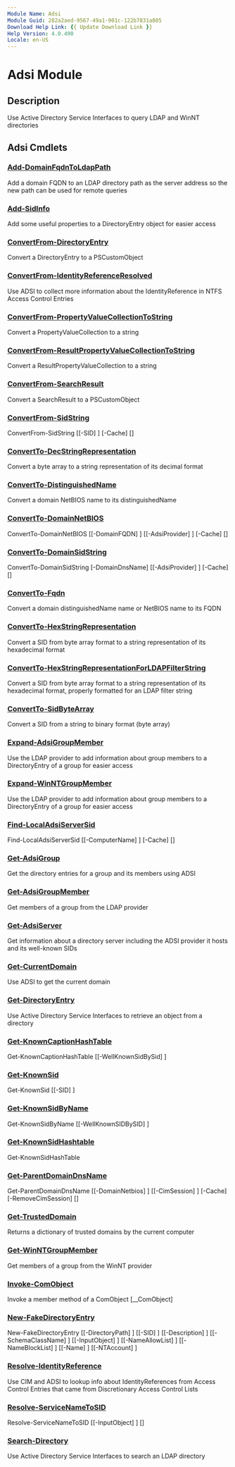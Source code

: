 ```yaml
---
Module Name: Adsi
Module Guid: 282a2aed-9567-49a1-901c-122b7831a805
Download Help Link: {{ Update Download Link }}
Help Version: 4.0.490
Locale: en-US
---
```


# Adsi Module
## Description
Use Active Directory Service Interfaces to query LDAP and WinNT directories

## Adsi Cmdlets
### [Add-DomainFqdnToLdapPath](docs/en-US/Add-DomainFqdnToLdapPath.md)
Add a domain FQDN to an LDAP directory path as the server address so the new path can be used for remote queries

### [Add-SidInfo](docs/en-US/Add-SidInfo.md)
Add some useful properties to a DirectoryEntry object for easier access

### [ConvertFrom-DirectoryEntry](docs/en-US/ConvertFrom-DirectoryEntry.md)
Convert a DirectoryEntry to a PSCustomObject

### [ConvertFrom-IdentityReferenceResolved](docs/en-US/ConvertFrom-IdentityReferenceResolved.md)
Use ADSI to collect more information about the IdentityReference in NTFS Access Control Entries

### [ConvertFrom-PropertyValueCollectionToString](docs/en-US/ConvertFrom-PropertyValueCollectionToString.md)
Convert a PropertyValueCollection to a string

### [ConvertFrom-ResultPropertyValueCollectionToString](docs/en-US/ConvertFrom-ResultPropertyValueCollectionToString.md)
Convert a ResultPropertyValueCollection to a string

### [ConvertFrom-SearchResult](docs/en-US/ConvertFrom-SearchResult.md)
Convert a SearchResult to a PSCustomObject

### [ConvertFrom-SidString](docs/en-US/ConvertFrom-SidString.md)

ConvertFrom-SidString [[-SID] <string>] [-Cache] <ref> [<CommonParameters>]


### [ConvertTo-DecStringRepresentation](docs/en-US/ConvertTo-DecStringRepresentation.md)
Convert a byte array to a string representation of its decimal format

### [ConvertTo-DistinguishedName](docs/en-US/ConvertTo-DistinguishedName.md)
Convert a domain NetBIOS name to its distinguishedName

### [ConvertTo-DomainNetBIOS](docs/en-US/ConvertTo-DomainNetBIOS.md)

ConvertTo-DomainNetBIOS [[-DomainFQDN] <string>] [[-AdsiProvider] <string>] [-Cache] <ref> [<CommonParameters>]


### [ConvertTo-DomainSidString](docs/en-US/ConvertTo-DomainSidString.md)

ConvertTo-DomainSidString [-DomainDnsName] <string> [[-AdsiProvider] <string>] [-Cache] <ref> [<CommonParameters>]


### [ConvertTo-Fqdn](docs/en-US/ConvertTo-Fqdn.md)
Convert a domain distinguishedName name or NetBIOS name to its FQDN

### [ConvertTo-HexStringRepresentation](docs/en-US/ConvertTo-HexStringRepresentation.md)
Convert a SID from byte array format to a string representation of its hexadecimal format

### [ConvertTo-HexStringRepresentationForLDAPFilterString](docs/en-US/ConvertTo-HexStringRepresentationForLDAPFilterString.md)
Convert a SID from byte array format to a string representation of its hexadecimal format, properly formatted for an LDAP filter string

### [ConvertTo-SidByteArray](docs/en-US/ConvertTo-SidByteArray.md)
Convert a SID from a string to binary format (byte array)

### [Expand-AdsiGroupMember](docs/en-US/Expand-AdsiGroupMember.md)
Use the LDAP provider to add information about group members to a DirectoryEntry of a group for easier access

### [Expand-WinNTGroupMember](docs/en-US/Expand-WinNTGroupMember.md)
Use the LDAP provider to add information about group members to a DirectoryEntry of a group for easier access

### [Find-LocalAdsiServerSid](docs/en-US/Find-LocalAdsiServerSid.md)

Find-LocalAdsiServerSid [[-ComputerName] <string>] [-Cache] <ref> [<CommonParameters>]


### [Get-AdsiGroup](docs/en-US/Get-AdsiGroup.md)
Get the directory entries for a group and its members using ADSI

### [Get-AdsiGroupMember](docs/en-US/Get-AdsiGroupMember.md)
Get members of a group from the LDAP provider

### [Get-AdsiServer](docs/en-US/Get-AdsiServer.md)
Get information about a directory server including the ADSI provider it hosts and its well-known SIDs

### [Get-CurrentDomain](docs/en-US/Get-CurrentDomain.md)
Use ADSI to get the current domain

### [Get-DirectoryEntry](docs/en-US/Get-DirectoryEntry.md)
Use Active Directory Service Interfaces to retrieve an object from a directory

### [Get-KnownCaptionHashTable](docs/en-US/Get-KnownCaptionHashTable.md)

Get-KnownCaptionHashTable [[-WellKnownSidBySid] <hashtable>]


### [Get-KnownSid](docs/en-US/Get-KnownSid.md)

Get-KnownSid [[-SID] <string>]


### [Get-KnownSidByName](docs/en-US/Get-KnownSidByName.md)

Get-KnownSidByName [[-WellKnownSIDBySID] <hashtable>]


### [Get-KnownSidHashtable](docs/en-US/Get-KnownSidHashtable.md)

Get-KnownSidHashTable 


### [Get-ParentDomainDnsName](docs/en-US/Get-ParentDomainDnsName.md)

Get-ParentDomainDnsName [[-DomainNetbios] <string>] [[-CimSession] <CimSession>] [-Cache] <ref> [-RemoveCimSession] [<CommonParameters>]


### [Get-TrustedDomain](docs/en-US/Get-TrustedDomain.md)
Returns a dictionary of trusted domains by the current computer

### [Get-WinNTGroupMember](docs/en-US/Get-WinNTGroupMember.md)
Get members of a group from the WinNT provider

### [Invoke-ComObject](docs/en-US/Invoke-ComObject.md)
Invoke a member method of a ComObject [__ComObject]

### [New-FakeDirectoryEntry](docs/en-US/New-FakeDirectoryEntry.md)

New-FakeDirectoryEntry [[-DirectoryPath] <string>] [[-SID] <string>] [[-Description] <string>] [[-SchemaClassName] <string>] [[-InputObject] <Object>] [[-NameAllowList] <hashtable>] [[-NameBlockList] <hashtable>] [[-Name] <string>] [[-NTAccount] <string>]


### [Resolve-IdentityReference](docs/en-US/Resolve-IdentityReference.md)
Use CIM and ADSI to lookup info about IdentityReferences from Access Control Entries that came from Discretionary Access Control Lists

### [Resolve-ServiceNameToSID](docs/en-US/Resolve-ServiceNameToSID.md)

Resolve-ServiceNameToSID [[-InputObject] <Object>] [<CommonParameters>]


### [Search-Directory](docs/en-US/Search-Directory.md)
Use Active Directory Service Interfaces to search an LDAP directory


